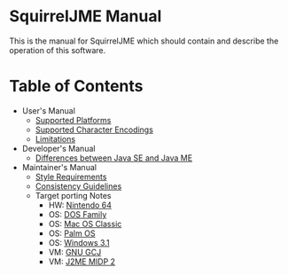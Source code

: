 # SquirrelJME Manual

This is the manual for SquirrelJME which should contain and describe the
operation of this software.

# Table of Contents

 * User's Manual
   * [Supported Platforms](user/platforms.mkd)
   * [Supported Character Encodings](user/encodings.mkd)
   * [Limitations](user/limits.mkd)
 * Developer's Manual
   * [Differences between Java SE and Java ME](developer/differences.mkd)
 * Maintainer's Manual
   * [Style Requirements](maintainer/style.mkd)
   * [Consistency Guidelines](maintainer/consistency.mkd)
   * Target porting Notes
     * HW: [Nintendo 64](maintainer/hw_n64.mkd)
     * OS: [DOS Family](maintainer/os_dos.mkd)
     * OS: [Mac OS Classic](maintainer/os_macos.mkd)
     * OS: [Palm OS](maintainer/os_palmos.mkd)
     * OS: [Windows 3.1](maintainer/os_win16.mkd)
     * VM: [GNU GCJ](maintainer/vm_gcj.mkd)
     * VM: [J2ME MIDP 2](maintainer/vm_midp.mkd)

